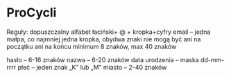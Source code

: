 # ProCycli

Reguły: dopuszczalny alfabet łaciński+ @ + kropka+cyfry
email – jedna małpa, co najmniej jedna kropka, obydwa znaki nie mogą być ani na początku ani na końcu
minimum 8 znaków, max 40 znaków

hasło – 6-16 znaków
nazwa – 6-20 znaków
data urodzenia – maska dd-mm-rrrr
płeć – jeden znak „K” lub „M”
miasto – 2-40 znaków
